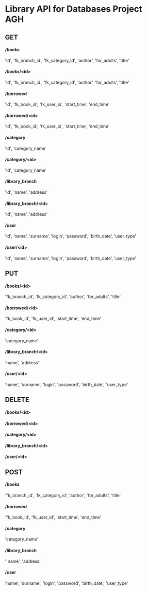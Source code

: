 # Library API for Databases Project AGH

## GET
#### /books
'id', 'fk_branch_id', 'fk_category_id', 'author', 'for_adults', 'title'
#### /books/\<id>
'id', 'fk_branch_id', 'fk_category_id', 'author', 'for_adults', 'title'
#### /borrowed
'id', 'fk_book_id', 'fk_user_id', 'start_time', 'end_time'
#### /borrowed/\<id>
'id', 'fk_book_id', 'fk_user_id', 'start_time', 'end_time'
#### /category
'id', 'category_name'
#### /category/\<id>
'id', 'category_name'
#### /library_branch
'id', 'name', 'address'
#### /library_branch/\<id>
'id', 'name', 'address'
#### /user
'id', 'name', 'surname', 'login', 'password', 'birth_date', 'user_type'
#### /user/\<id>
'id', 'name', 'surname', 'login', 'password', 'birth_date', 'user_type'

## PUT
#### /books/\<id>
'fk_branch_id', 'fk_category_id', 'author', 'for_adults', 'title'
#### /borrowed/\<id>
'fk_book_id', 'fk_user_id', 'start_time', 'end_time'
#### /category/\<id>
'category_name'
#### /library_branch/\<id>
'name', 'address'
#### /user/\<id>
'name', 'surname', 'login', 'password', 'birth_date', 'user_type'

## DELETE
#### /books/\<id>
#### /borrowed/\<id>
#### /category/\<id>
#### /library_branch/\<id>
#### /user/\<id>

## POST
#### /books
'fk_branch_id', 'fk_category_id', 'author', 'for_adults', 'title'
#### /borrowed
'fk_book_id', 'fk_user_id', 'start_time', 'end_time'
#### /category
'category_name'
#### /library_branch
''name', 'address'
#### /user
'name', 'surname', 'login', 'password', 'birth_date', 'user_type'
